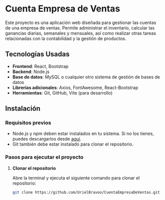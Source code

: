 # Cuenta Empresa de Ventas

Este proyecto es una aplicación web diseñada para gestionar las cuentas de una empresa de ventas. Permite administrar el inventario, calcular las ganancias diarias, semanales y mensuales, así como realizar otras tareas relacionadas con la contabilidad y la gestión de productos.

## Tecnologías Usadas

- **Frontend**: React, Bootstrap
- **Backend**: Node.js
- **Base de datos**: MySQL o cualquier otro sistema de gestión de bases de datos
- **Librerías adicionales**: Axios, FontAwesome, React-Bootstrap
- **Herramientas**: Git, GitHub, Vite (para desarrollo)

## Instalación

### Requisitos previos

- Node.js y npm deben estar instalados en tu sistema. Si no los tienes, puedes descargarlos desde [aquí](https://nodejs.org/).
- Git también debe estar instalado para clonar el repositorio.

### Pasos para ejecutar el proyecto

1. **Clonar el repositorio**

   Abre la terminal y ejecuta el siguiente comando para clonar el repositorio:

   ```bash
   git clone https://github.com/UrielBravoo/CuentaEmpresaDeVentas.git





